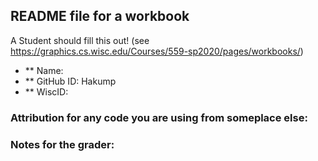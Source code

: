 ## README file for a workbook

A Student should fill this out! (see https://graphics.cs.wisc.edu/Courses/559-sp2020/pages/workbooks/)

- ** Name: 
- ** GitHub ID: Hakump
- ** WiscID: 

### Attribution for any code you are using from someplace else:

### Notes for the grader: 
